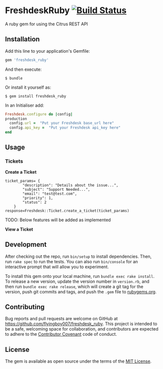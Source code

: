 # FreshdeskRuby [![Build Status](https://travis-ci.org/flyingboy007/freshdesk_ruby.svg?branch=master)](https://travis-ci.org/flyingboy007/freshdesk_ruby)

A ruby gem for using the Citrus REST API

## Installation

Add this line to your application's Gemfile:

```ruby
gem 'freshdesk_ruby'
```

And then execute:

    $ bundle

Or install it yourself as:

    $ gem install freshdesk_ruby
In an Initialiser add:

```ruby
Freshdesk.configure do |config|
production
  config.url =  "Put your Freshdesk base_url here"
  config.api_key =  "Put your Freshdesk api_key here"  
end
```    

## Usage

### Tickets
**Create a Ticket**
 

    ticket_params= {
            "description": "Details about the issue...",
            "subject": "Support Needed...",
            "email": "test@test.com",
            "priority": 1,
            "status": 2
        }
    response=Freshdesk::Ticket.create_a_ticket(ticket_params)

TODO: Below features will be added as implemented
  
  
  **View a Ticket**
  
         
## Development

After checking out the repo, run `bin/setup` to install dependencies. Then, run `rake spec` to run the tests. You can also run `bin/console` for an interactive prompt that will allow you to experiment.

To install this gem onto your local machine, run `bundle exec rake install`. To release a new version, update the version number in `version.rb`, and then run `bundle exec rake release`, which will create a git tag for the version, push git commits and tags, and push the `.gem` file to [rubygems.org](https://rubygems.org).

## Contributing

Bug reports and pull requests are welcome on GitHub at https://github.com/flyingboy007/freshdesk_ruby. This project is intended to be a safe, welcoming space for collaboration, and contributors are expected to adhere to the [Contributor Covenant](http://contributor-covenant.org) code of conduct.


## License

The gem is available as open source under the terms of the [MIT License](http://opensource.org/licenses/MIT).
